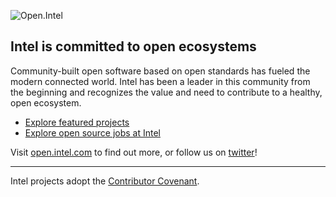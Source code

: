 ![Open.Intel](https://www.intel.com/content/dam/develop/public/us/en/images/admin/open-wordmark-16x9-small.png) 

## Intel is committed to open ecosystems

Community-built open software based on open standards has fueled the modern connected world. Intel has been a leader in this community from the beginning and recognizes the value and need to contribute to a healthy, open ecosystem. 

* [Explore featured projects](https://www.intel.com/content/www/us/en/developer/topic-technology/open/overview.html#introtext_1376301626)
* [Explore open source jobs at Intel](https://jobs.intel.com/page/show/search-results#q=open%20source)


Visit [open.intel.com](https://open.intel.com) to find out more, or follow us on [twitter](https://twitter.com/IntelSoftware)!

----

Intel projects adopt the [Contributor Covenant](https://www.contributor-covenant.org/). 
